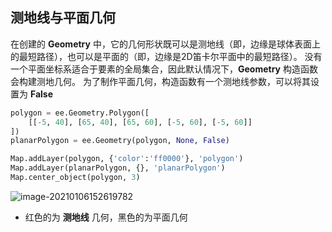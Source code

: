 ## 测地线与平面几何

在创建的 **Geometry** 中，它的几何形状既可以是测地线（即，边缘是球体表面上的最短路径），也可以是平面的（即，边缘是2D笛卡尔平面中的最短路径）。 没有一个平面坐标系适合于要素的全局集合，因此默认情况下，**Geometry** 构造函数会构建测地几何。 为了制作平面几何，构造函数有一个测地线参数，可以将其设置为 **False** 

```python
polygon = ee.Geometry.Polygon([
    [[-5, 40], [65, 40], [65, 60], [-5, 60], [-5, 60]]
])
planarPolygon = ee.Geometry(polygon, None, False)

Map.addLayer(polygon, {'color':'ff0000'}, 'polygon')
Map.addLayer(planarPolygon, {}, 'planarPolygon')
Map.center_object(polygon, 3)
```

![image-20210106152619782](https://img2020.cnblogs.com/blog/2213660/202101/2213660-20210106152622056-71078932.png)

- 红色的为 **测地线** 几何，黑色的为平面几何

